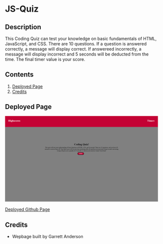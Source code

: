 # JS-Quiz

## Description

This Coding Quiz can test your knowledge on basic fundamentals of HTML, JavaScript, and CSS. There are 10 questions. If a question is answered correctly, a message will display correct. If answereed incorrectly, a message will display incorrect and 5 seconds will be deducted from the time. The final timer value is your score.

## Contents

1.  [Deployed Page](#deployed-page)
2.  [Credits](#credits)

## Deployed Page

![Deployed Page Screenshot](./assets/screencapture-garretta01-github-io-JS-Quiz-2022-11-03-23_38_12.png)

[Deployed Github Page](https://garretta01.github.io/JS-Quiz/)

## Credits

- Wepbage built by Garrett Anderson

